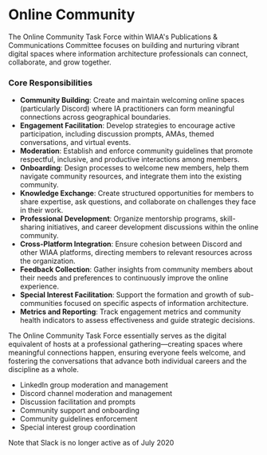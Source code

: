 # Online Community

The Online Community Task Force within WIAA's Publications & Communications Committee focuses on building and nurturing vibrant digital spaces where information architecture professionals can connect, collaborate, and grow together.

### Core Responsibilities

* **Community Building**: Create and maintain welcoming online spaces (particularly Discord) where IA practitioners can form meaningful connections across geographical boundaries.
* **Engagement Facilitation**: Develop strategies to encourage active participation, including discussion prompts, AMAs, themed conversations, and virtual events.
* **Moderation**: Establish and enforce community guidelines that promote respectful, inclusive, and productive interactions among members.
* **Onboarding**: Design processes to welcome new members, help them navigate community resources, and integrate them into the existing community.
* **Knowledge Exchange**: Create structured opportunities for members to share expertise, ask questions, and collaborate on challenges they face in their work.
* **Professional Development**: Organize mentorship programs, skill-sharing initiatives, and career development discussions within the online community.
* **Cross-Platform Integration**: Ensure cohesion between Discord and other WIAA platforms, directing members to relevant resources across the organization.
* **Feedback Collection**: Gather insights from community members about their needs and preferences to continuously improve the online experience.
* **Special Interest Facilitation**: Support the formation and growth of sub-communities focused on specific aspects of information architecture.
* **Metrics and Reporting**: Track engagement metrics and community health indicators to assess effectiveness and guide strategic decisions.

The Online Community Task Force essentially serves as the digital equivalent of hosts at a professional gathering—creating spaces where meaningful connections happen, ensuring everyone feels welcome, and fostering the conversations that advance both individual careers and the discipline as a whole.

* LinkedIn group moderation and management
* Discord channel moderation and management
* Discussion facilitation and prompts
* Community support and onboarding
* Community guidelines enforcement
* Special interest group coordination



Note that Slack is no longer active as of July 2020

